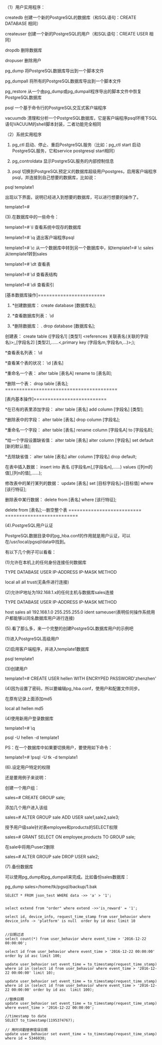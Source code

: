 （1）用户实用程序：

createdb 创建一个新的PostgreSQL的数据库（和SQL语句：CREATE DATABASE 相同） 

createuser 创建一个新的PostgreSQL的用户（和SQL语句：CREATE USER 相同） 

dropdb 删除数据库 

dropuser 删除用户 

pg_dump 将PostgreSQL数据库导出到一个脚本文件 

pg_dumpall 将所有的PostgreSQL数据库导出到一个脚本文件 

pg_restore 从一个由pg_dump或pg_dumpall程序导出的脚本文件中恢复PostgreSQL数据库 

psql 一个基于命令行的PostgreSQL交互式客户端程序 

vacuumdb 清理和分析一个PostgreSQL数据库，它是客户端程序psql环境下SQL语句VACUUM的shell脚本封装，二者功能完全相同

（2）系统实用程序

1. pg_ctl 启动、停止、重启PostgreSQL服务（比如：pg_ctl start 启动PostgreSQL服务，它和service postgresql start相同） 

2. pg_controldata 显示PostgreSQL服务的内部控制信息 

3. psql 切换到PostgreSQL预定义的数据库超级用户postgres，启用客户端程序psql，并连接到自己想要的数据库，比如说： 

psql template1 

出现以下界面，说明已经进入到想要的数据库，可以进行想要的操作了。 

template1=#

(3).在数据库中的一些命令：

template1=# \l 查看系统中现存的数据库 

template1=# \q 退出客户端程序psql 

template1=# \c 从一个数据库中转到另一个数据库中，如template1=# \c sales 从template1转到sales 

template1=# \dt 查看表 

template1=# \d 查看表结构 

template1=# \di 查看索引

[基本数据库操作]========================

1. *创建数据库： create database [数据库名]; 

2. *查看数据库列表： \d 

3. *删除数据库： . drop database [数据库名]; 

创建表： create table ([字段名1] [类型1] <references 关联表名(关联的字段名)>;,[字段名2] [类型2],......<,primary key (字段名m,字段名n,...)>;); 

*查看表名列表： \d 

*查看某个表的状况： \d [表名] 

*重命名一个表： alter table [表名A] rename to [表名B]; 

*删除一个表： drop table [表名]; ========================================

[表内基本操作]==========================

*在已有的表里添加字段： alter table [表名] add column [字段名] [类型]; 

*删除表中的字段： alter table [表名] drop column [字段名]; 

*重命名一个字段： alter table [表名] rename column [字段名A] to [字段名B]; 

*给一个字段设置缺省值： alter table [表名] alter column [字段名] set default [新的默认值]; 

*去除缺省值： alter table [表名] alter column [字段名] drop default; 

在表中插入数据： insert into 表名 ([字段名m],[字段名n],......) values ([列m的值],[列n的值],......); 

修改表中的某行某列的数据： update [表名] set [目标字段名]=[目标值] where [该行特征]; 

删除表中某行数据： delete from [表名] where [该行特征]; 

delete from [表名];--删空整个表 ========================== ==========================

(4).PostgreSQL用户认证

PostgreSQL数据目录中的pg_hba.conf的作用就是用户认证，可以在/usr/local/pgsql/data中找到。 

有以下几个例子可以看看： 

(1)允许在本机上的任何身份连接任何数据库 

TYPE DATABASE USER IP-ADDRESS IP-MASK METHOD 

local all all trust(无条件进行连接) 

(2)允许IP地址为192.168.1.x的任何主机与数据库sales连接 

TYPE DATABASE USER IP-ADDRESS IP-MASK METHOD 

host sales all 192.168.1.0 255.255.255.0 ident sameuser(表明任何操作系统用户都能够以同名数据库用户进行连接)

(5).看了那么多，来一个完整的创建PostgreSQL数据库用户的示例吧

(1)进入PostgreSQL高级用户 

(2)启用客户端程序，并进入template1数据库 

psql template1 

(3)创建用户 

template1=# CREATE USER hellen WITH ENCRYPED PASSWORD'zhenzhen' 

(4)因为设置了密码，所以要编辑pg_hba.conf，使用户和配置文件同步。 

在原有记录上面添加md5 

local all hellen md5 

(4)使用新用户登录数据库 

template1=# \q 

psql -U hellen -d template1 

PS：在一个数据库中如果要切换用户，要使用如下命令： 

template1=# \!psql -U tk -d template1

(6).设定用户特定的权限

还是要用例子来说明： 

创建一个用户组： 

sales=# CREATE GROUP sale; 

添加几个用户进入该组 

sales=# ALTER GROUP sale ADD USER sale1,sale2,sale3; 

授予用户级sale针对表employee和products的SELECT权限 

sales=# GRANT SELECT ON employee,products TO GROUP sale; 

在sale中将用户user2删除 

sales=# ALTER GROUP sale DROP USER sale2;

(7).备份数据库

可以使用pg_dump和pg_dumpall来完成。比如备份sales数据库：

pg_dump sales>/home/tk/pgsql/backup/1.bak


```
SELECT * FROM json_test WHERE data ->> 'a' > '1';


select extend from "order" where extend ->>'is_reward' = '1';

select id, device_info, request_time_stamp from user_behavior where device_info -> 'platform' is null  order by id desc limit 10


//日期过滤
select count(*) from user_behavior where event_time > '2016-12-22 00:00:00';

select id from user_behavior where event_time > '2016-12-22 00:00:00' order by id asc limit 100;

update user_behavior set event_time = to_timestamp(request_time_stamp) where id in (select id from user_behavior where event_time > '2016-12-22 00:00:00' limit 10);

update user_behavior set event_time = to_timestamp(request_time_stamp) where id in (select id from user_behavior where event_time > '2016-12-22 00:00:00' order by id asc  limit 100);
 
//替换日期
update user_behavior set event_time = to_timestamp(request_time_stamp) where event_time > '2016-12-22 00:00:00';

//timestamp to date
SELECT to_timestamp(1195374767);

// 用时间戳替换错误日期
update user_behavior set event_time = to_timestamp(request_time_stamp) where id = 5346030;
```